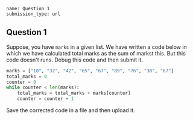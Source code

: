 ```ngMeta
name: Question 1
submission_type: url 
```
## Question 1
Suppose, you have `marks` in a given list. We have written a code below in which we have calculated total marks as the sum of markst this. But this code doesn't runs. Debug this code and then submit it.

```python
marks = ["10", "32", "42", "65", "67", "89", "76", "38", "67"]
total_marks = 0
counter = 0
while counter < len(marks):
	total_marks = total_marks + marks[counter]
	counter = counter + 1
```
Save the corrected code in a file and then upload it.
